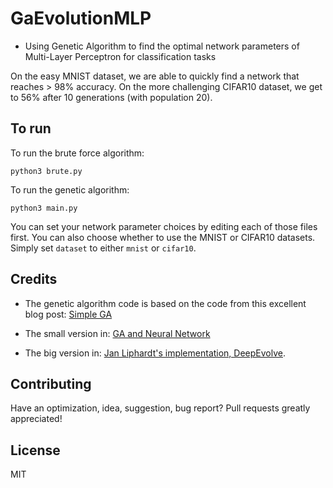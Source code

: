 # GaEvolutionMLP
- Using Genetic Algorithm to find the optimal network parameters of Multi-Layer Perceptron for classification tasks

On the easy MNIST dataset, we are able to quickly find a network that reaches > 98% accuracy. 
On the more challenging CIFAR10 dataset, we get to 56% after 10 generations (with population 20).


## To run

To run the brute force algorithm:

```python3 brute.py```

To run the genetic algorithm:

```python3 main.py```

You can set your network parameter choices by editing each of those files first. You can also choose whether to use the MNIST or CIFAR10 datasets. Simply set `dataset` to either `mnist` or `cifar10`.

## Credits

+ The genetic algorithm code is based on the code from this excellent blog post: 
[Simple GA](https://lethain.com/genetic-algorithms-cool-name-damn-simple/)

+ The small version in: [GA and Neural Network](https://github.com/harvitronix/neural-network-genetic-algorithm)

+ The big version in: [Jan Liphardt's implementation, DeepEvolve](https://github.com/jliphard/DeepEvolve).


## Contributing

Have an optimization, idea, suggestion, bug report? Pull requests greatly appreciated!

## License

MIT
